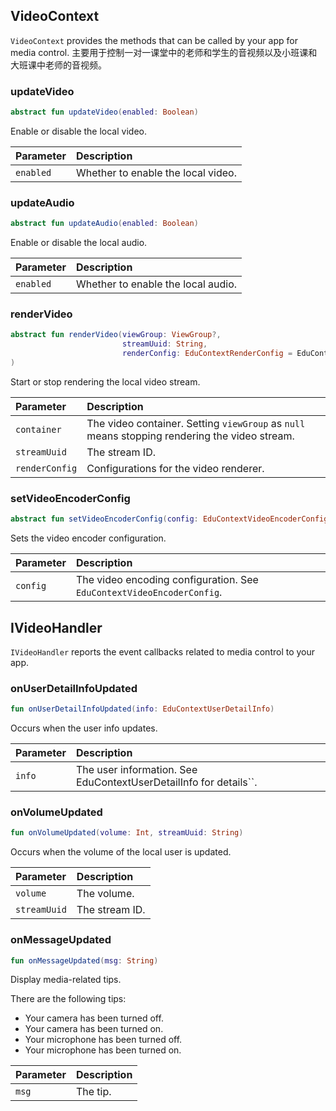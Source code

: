 ## VideoContext

`VideoContext` provides the methods that can be called by your app for media control. 主要用于控制一对一课堂中的老师和学生的音视频以及小班课和大班课中老师的音视频。

### updateVideo

```kotlin
abstract fun updateVideo(enabled: Boolean)
```

Enable or disable the local video.

| Parameter | Description |
| :-------- | :----------------- |
| `enabled` | Whether to enable the local video. |

### updateAudio

```kotlin
abstract fun updateAudio(enabled: Boolean)
```

Enable or disable the local audio.

| Parameter | Description |
| :-------- | :----------------- |
| `enabled` | Whether to enable the local audio. |

### renderVideo

```kotlin
abstract fun renderVideo(viewGroup: ViewGroup?,
                         streamUuid: String,
                         renderConfig: EduContextRenderConfig = EduContextRenderConfig()
)
```

Start or stop rendering the local video stream.

| Parameter | Description |
| :------------- | :----------------------------------------------------- |
| `container` | The video container. Setting `viewGroup` as `null` means stopping rendering the video stream. |
| `streamUuid` | The stream ID. |
| `renderConfig` | Configurations for the video renderer. |

### setVideoEncoderConfig

```kotlin
abstract fun setVideoEncoderConfig(config: EduContextVideoEncoderConfig)
```

Sets the video encoder configuration.

| Parameter | Description |
| :------- | :-------------------------------------------------- |
| `config` | The video encoding configuration. See `EduContextVideoEncoderConfig`. |

## IVideoHandler

`IVideoHandler` reports the event callbacks related to media control to your app.

### onUserDetailInfoUpdated

```kotlin
fun onUserDetailInfoUpdated(info: EduContextUserDetailInfo)
```

Occurs when the user info updates.

| Parameter | Description |
| :----- | :------------------------------------------ |
| `info` | The user information. See EduContextUserDetailInfo for details``. |

### onVolumeUpdated

```kotlin
fun onVolumeUpdated(volume: Int, streamUuid: String)
```

Occurs when the volume of the local user is updated.

| Parameter | Description |
| :----------- | :------ |
| `volume` | The volume. |
| `streamUuid` | The stream ID. |

### onMessageUpdated

```kotlin
fun onMessageUpdated(msg: String)
```

Display media-related tips.

There are the following tips:

- Your camera has been turned off.
- Your camera has been turned on.
- Your microphone has been turned off.
- Your microphone has been turned on.

| Parameter | Description |
| :---- | :--------- |
| `msg` | The tip. |

